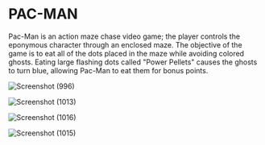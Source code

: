 # PAC-MAN
Pac-Man is an action maze chase video game; the player controls the eponymous character through an enclosed maze. The objective of the game is to eat all of the dots placed in the maze while avoiding colored ghosts.
Eating large flashing dots called "Power Pellets" causes the ghosts to turn blue, allowing Pac-Man to eat them for bonus points.









![Screenshot (996)](https://user-images.githubusercontent.com/71659773/127007928-1f179bac-8945-440b-a3b5-69ac877b6f33.png)


![Screenshot (1013)](https://user-images.githubusercontent.com/71659773/127008020-bdb06a00-ae51-4119-8120-1ac2ee6cdfc0.png)


![Screenshot (1016)](https://user-images.githubusercontent.com/71659773/127008062-4538183f-a09b-4b06-822e-4266bc65c7a2.png)


![Screenshot (1015)](https://user-images.githubusercontent.com/71659773/127008080-c5e2297e-7fdd-4f22-af04-b8be7dc638d1.png)

